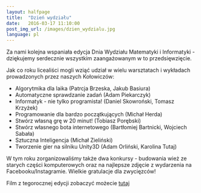 ```yaml
---
layout: halfpage
title:  "Dzień wydziału"
date:   2016-03-17 11:10:00
post_img_url: /images/dzien_wydzialu.jpg
language: pl
---
```

Za nami kolejna wspaniała edycja Dnia Wydziału Matematyki i Informatyki - dziękujemy serdecznie wszystkim zaangażowanym w to przedsięwzięcie. 

Jak co roku licealiści mogli wziąć udział w wielu warsztatach i wykładach prowadzonych przez naszych Kołowiczów:

- Algorytmika dla laika (Patrcja Brzeska, Jakub Basiura)
- Automatyczne sprawdzanie zadań (Adam Piekarczyk)
- Informatyk - nie tylko programista! (Daniel Skowroński, Tomasz Krzyżek)
- Programowanie dla bardzo początkujących (Michał Herda)
- Stwórz własną grę w 20 minut! (Tobiasz Porębski)
- Stwórz własnego bota internetowego (Bartłomiej Bartnicki, Wojciech Sabała)
- Sztuczna Inteligencja (Michał Zieliński)
- Tworzenie gier na silniku Unity3D (Adam Orliński, Karolina Tutaj)

W tym roku zorganizowaliśmy także dwa konkursy - budowania wież ze starych części komputerowych oraz na najlepsze zdjęcie z wydarzenia na Facebooku/Instagramie. Wielkie gratulacje dla zwycięzców!


Film z tegorocznej edycji zobaczyć możecie [tutaj](https://www.youtube.com/watch?v=9dwdNVihpVA)
